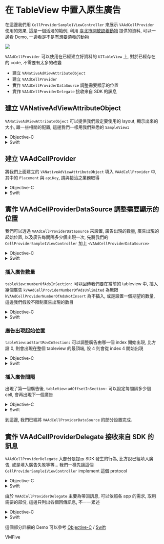 # 在 TableView 中置入原生廣告
在這邊我們用 `CellProviderSample1ViewController` 來展示 `VAAdCellProvider` 使用的效果, 這是一個活潑的範例, 利用 [臺北市開放認養動物](http://data.taipei/opendata/datalist/datasetMeta?oid=6a3e862a-e1cb-4e44-b989-d35609559463) 提供的資料,
可以一邊看 Demo, 一邊看是不是有想要領養的動物

![](https://s3-ap-northeast-1.amazonaws.com/daidoujiminecraft/Daidouji/CellProvider2.gif)

`VAAdCellProvider` 可以使用在已經建立好資料的 `UITableView` 上, 對於已經存在的 code, 不需要有太多的改變
   * 建立 `VANativeAdViewAttributeObject`
   * 建立 `VAAdCellProvider`
   * 實作 `VAAdCellProviderDataSource` 調整需要顯示的位置
   * 實作 `VAAdCellProviderDelegate` 接收來自 SDK 的訊息

## 建立 VANativeAdViewAttributeObject

`VANativeAdViewAttributeObject` 可以提供我們設定要使用的 layout, 顯示出來的大小, 跟一些相關的配置, 
這邊我們一樣用我們熟悉的 `SampleView1`

<details>
<summary>Objective-C</summary>

```objc
- (VANativeAdViewAttributeObject *)retrieveSampleView1Attributes {
    VANativeAdViewAttributeObject *attribute = [VANativeAdViewAttributeObject new];
    attribute.customAdViewClass = [SampleView1 class];
    attribute.customAdViewSizeHandler = ^(CGFloat width, CGFloat ratio) {
        CGFloat adWidth = CGRectGetWidth([UIScreen mainScreen].bounds);
        CGFloat adHeight = adWidth * ratio + 30.0f;
        return CGSizeMake(adWidth, adHeight);
    };
    return attribute;
}
```

</details>
<details>
<summary>Swift</summary>

```swift
private func retrieveSampleView1Attributes() -> VANativeAdViewAttributeObject {
    let attribute = VANativeAdViewAttributeObject()
    attribute.customAdViewClass = SampleView1.self
    attribute.customAdViewSizeHandler = { (width, ratio) in
        let adWidth = CGRectGetWidth(UIScreen.mainScreen().bounds);
        let adHeight = adWidth * ratio + 30.0;
        return CGSize(width: adWidth, height: adHeight);
    }
    return attribute
}
```

</details>

## 建立 VAAdCellProvider

將我們上面建立的 `VANativeAdViewAttributeObject` 填入 `VAAdCellProvider` 中, 其中的 `Placement` 與 `apiKey`, 請與接洽之業務取得

<details>
<summary>Objective-C</summary>

```objc
self.adCellProvider = [[VAAdCellProvider alloc] initWithPlacement:@"VMFiveAdNetwork_CellProviderSample1" adType:kVAAdTypeVideoCard tableView:self.tableView forAttributes:[self retrieveSampleView1Attributes]];
self.adCellProvider.testMode = YES;
self.adCellProvider.apiKey = @"YOUR API KEY";
[self.adCellProvider loadAds];
```

</details>
<details>
<summary>Swift</summary>

```swift
let adCellProvider = VAAdCellProvider(placement: "VMFiveAdNetwork_CellProviderSample1", adType: kVAAdTypeVideoCard, tableView: self.tableView, forAttributes: self.retrieveSampleView1Attributes())
adCellProvider.testMode = true
adCellProvider.apiKey = "YOUR API KEY"
adCellProvider.loadAds()
self.adCellProvider = adCellProvider
```

</details>

## 實作 VAAdCellProviderDataSource 調整需要顯示的位置

我們可以透過 `VAAdCellProviderDataSource` 來設置, 廣告出現的數量, 廣告出現的起始位置, 以及廣告每間隔多少個出現一次,
先將我們的 `CellProviderSample1ViewController` 加上 `<VAAdCellProviderDataSource>`

<details>
<summary>Objective-C</summary>

```objc
@interface CellProviderSample1ViewController : UIViewController <VAAdCellProviderDataSource>

@end
```

</details>
<details>
<summary>Swift</summary>

```swift
extension CellProviderSample1ViewController: VAAdCellProviderDataSource {
}
```

</details>

### 插入廣告數量
`tableView:numberOfAdsInSection:` 可以回傳我們要在當前的 tableview 中, 插入幾個廣告 `kVAAdCellProviderNumberOfAdsUnlimited` 為無限 `kVAAdCellProviderNumberOfAdsNotInsert` 為不插入, 或是設置一個期望的數量, 這邊我們假設不限制廣告出現的數目

<details>
<summary>Objective-C</summary>

```objc
- (NSInteger)tableView:(UITableView *)tableView numberOfAdsInSection:(NSUInteger)section {
    return kVAAdCellProviderNumberOfAdsUnlimited;
}
```

</details>
<details>
<summary>Swift</summary>

```swift
func tableView(tableView: UITableView, numberOfAdsInSection section: UInt) -> Int {
    return kVAAdCellProviderNumberOfAdsUnlimited
}
```

</details>

### 廣告出現起始位置
`tableView:adStartRowInSection:` 可以調整廣告由哪一個 index 開始出現, 比方設 0, 則會出現在整個 tableview 的最頂端, 設 4 則會從 index 4 開始出現

<details>
<summary>Objective-C</summary>

```objc
- (NSUInteger)tableView:(UITableView *)tableView adStartRowInSection:(NSUInteger)section {
    return 4;
}
```

</details>
<details>
<summary>Swift</summary>

```swift
func tableView(tableView: UITableView, adStartRowInSection section: UInt) -> UInt {
    return 4
}
```

</details>

### 插入廣告間隔
出現了第一個廣告後, `tableView:adOffsetInSection:` 可以設定每間隔多少個 cell, 會再出現下一個廣告

<details>
<summary>Objective-C</summary>

```objc
- (NSUInteger)tableView:(UITableView *)tableView adOffsetInSection:(NSUInteger)section {
    return 8;
}
```

</details>
<details>
<summary>Swift</summary>

```swift
func tableView(tableView: UITableView, adOffsetInSection section: UInt) -> UInt {
    return 8
}
```

</details>

到這邊, 我們已經將 `VAAdCellProviderDataSource` 的部分設置完成.

## 實作 VAAdCellProviderDelegate 接收來自 SDK 的訊息

`VAAdCellProviderDelegate` 大部分是提示 SDK 發生的行為, 比方說已經填入廣告, 或是填入廣告失敗等等... 我們一樣先讓這個 `CellProviderSample1ViewController` implement 這個 protocol

<details>
<summary>Objective-C</summary>

```objc
@interface CellProviderSample1ViewController : UIViewController <VAAdCellProviderDataSource, VAAdCellProviderDelegate>

@end
```

</details>
<details>
<summary>Swift</summary>

```swift
extension CellProviderSample1ViewController: VAAdCellProviderDelegate {
}
```

</details>

由於 `VAAdCellProviderDelegate` 主要為帶回訊息, 可以依照各 app 的需求, 取用需要的部份, 這邊只列出各個回傳訊息, 不一一累述

<details>
<summary>Objective-C</summary>

```objc
- (void)adCellProvider:(VAAdCellProvider *)adCellProvider didLoadAtIndexPath:(NSIndexPath *)indexPath {
    NSLog(@"%s %@", sel_getName(_cmd), indexPath);
}

- (void)adCellProvider:(VAAdCellProvider *)adCellProvider didFailWithError:(NSError *)error {
    NSLog(@"%s %@", sel_getName(_cmd), error);
}

- (void)adCellProvider:(VAAdCellProvider *)adCellProvider didFailAtIndexPath:(NSIndexPath *)indexPath withError:(NSError *)error {
    NSLog(@"%s %@, %@", sel_getName(_cmd), indexPath, error);
}

- (void)adCellProviderDidClick:(VAAdCellProvider *)adCellProvider {
    NSLog(@"%s", sel_getName(_cmd));
}

- (void)adCellProviderDidFinishHandlingClick:(VAAdCellProvider *)adCellProvider {
    NSLog(@"%s", sel_getName(_cmd));
}
```

</details>
<details>
<summary>Swift</summary>

```swift
func adCellProvider(adCellProvider: VAAdCellProvider, didLoadAtIndexPath indexPath: NSIndexPath) {
    print("\(#function) \(indexPath)")
}
    
func adCellAtIndexPath(indexPath: NSIndexPath, didFailWithError error: NSError) {
    print("\(#function) \(error)")
}
    
func adCellProvider(adCellProvider: VAAdCellProvider, didFailAtIndexPath indexPath: NSIndexPath, withError error: NSError) {
    print("\(#function) \(indexPath) \(error)")
}
    
func adCellProviderDidClick(adCellProvider: VAAdCellProvider) {
    print("\(#function)")
}
    
func adCellProviderDidFinishHandlingClick(adCellProvider: VAAdCellProvider) {
    print("\(#function)")
}
```

</details>

這個部分詳細的 Demo 可以參考 [Objective-C](https://github.com/VMFive/ios-sdk-demo/tree/master/ios-sdk-demo/ViewControllers/CellProviderSample1) / [Swift](https://github.com/VMFive/ios-sdk-demo-swift/tree/master/ios-sdk-demo-swift/ViewControllers/CellProviderSample1)

VMFive
